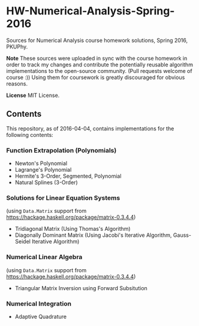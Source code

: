 # HW-Numerical-Analysis-Spring-2016
Sources for Numerical Analysis course homework solutions, Spring 2016, PKUPhy.

**Note** These sources were uploaded in sync with the course homework in order to track my changes and contribute the potentially reusable algorithm implementations to the open-source community. (Pull requests welcome of course :)) Using them for coursework is greatly discouraged for obvious reasons.

**License** MIT License.

## Contents
This repository, as of 2016-04-04, contains implementations for the following contents:

### Function Extrapolation (Polynomials)
* Newton's Polynomial
* Lagrange's Polynomial
* Hermite's 3-Order, Segmented, Polynomial
* Natural Splines (3-Order)

### Solutions for Linear Equation Systems
(using `Data.Matrix` support from https://hackage.haskell.org/package/matrix-0.3.4.4)
* Tridiagonal Matrix (Using Thomas's Algorithm)
* Diagonally Dominant Matrix (Using Jacobi's Iterative Algorithm, Gauss-Seidel Iterative Algorithm)

### Numerical Linear Algebra
(using `Data.Matrix` support from https://hackage.haskell.org/package/matrix-0.3.4.4)
* Triangular Matrix Inversion using Forward Subsitution

### Numerical Integration
* Adaptive Quadrature